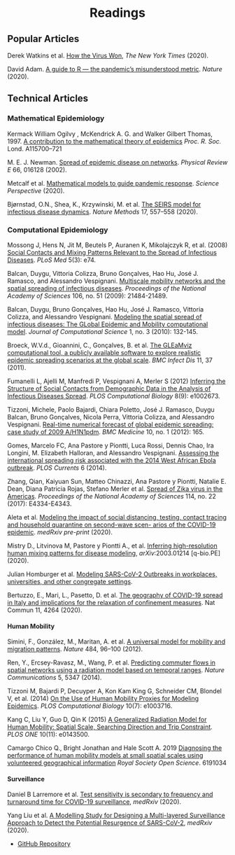 <!-- Title -->
<h1 align="center">
  Readings 
</h1>

## Popular Articles 

Derek Watkins et al. [How the Virus Won](https://www.nytimes.com/interactive/2020/us/coronavirus-spread.html), *The New York Times* (2020). 

David Adam. [A guide to R — the pandemic’s misunderstood metric](https://www.nature.com/articles/d41586-020-02009-w). *Nature* (2020).

## Technical Articles 

### Mathematical Epidemiology 

Kermack William Ogilvy , McKendrick A. G.  and Walker Gilbert Thomas, 1997. [A contribution to the mathematical theory of epidemics](http://doi.org/10.1098/rspa.1927.0118) *Proc. R. Soc.* Lond. A115700–721

M. E. J. Newman. [Spread of epidemic disease on networks](https://doi.org/10.1103/PhysRevE.66.016128). *Physical Review E* 66, 016128 (2002). 

Metcalf et al. [Mathematical models to guide pandemic response](https://doi.org/10.1126/science.abd1668). *Science Perspective* (2020).

Bjørnstad, O.N., Shea, K., Krzywinski, M. et al. [The SEIRS model for infectious disease dynamics](https://doi.org/10.1038/s41592-020-0856-2). *Nature Methods* 17, 557–558 (2020). 

### Computational Epidemiology

Mossong J, Hens N, Jit M, Beutels P, Auranen K, Mikolajczyk R, et al. (2008) [Social Contacts and Mixing Patterns Relevant to the Spread of Infectious Diseases](https://doi.org/10.1371/journal.pmed.0050074). *PLoS Med* 5(3): e74. 

Balcan, Duygu, Vittoria Colizza, Bruno Gonçalves, Hao Hu, José J. Ramasco, and Alessandro Vespignani. [Multiscale mobility networks and the spatial spreading of infectious diseases](https://doi.org/10.1073/pnas.0906910106). *Proceedings of the National Academy of Sciences* 106, no. 51 (2009): 21484-21489.

Balcan, Duygu, Bruno Gonçalves, Hao Hu, José J. Ramasco, Vittoria Colizza, and
Alessandro Vespignani. [Modeling the spatial spread of infectious diseases: The GLobal Epidemic and Mobility computational model](https://doi.org/10.1016/j.jocs.2010.07.002). *Journal of Computational Science* 1, no. 3 (2010): 132-145.

Broeck, W.V.d., Gioannini, C., Gonçalves, B. et al. [The GLEaMviz computational tool, a publicly available software to explore realistic epidemic spreading scenarios at the global scale](https://doi.org/10.1186/1471-2334-11-37). *BMC Infect Dis* 11, 37 (2011).

Fumanelli L, Ajelli M, Manfredi P, Vespignani A, Merler S (2012) [Inferring the Structure of Social Contacts from Demographic Data in the Analysis of Infectious Diseases Spread](https://doi.org/10.1371/journal.pcbi.1002673). *PLOS Computational Biology* 8(9): e1002673. 

Tizzoni, Michele, Paolo Bajardi, Chiara Poletto, José J. Ramasco, Duygu Balcan, Bruno
Gonçalves, Nicola Perra, Vittoria Colizza, and Alessandro Vespignani. [Real-time numerical
forecast of global epidemic spreading: case study of 2009 A/H1N1pdm](https://doi.org/10.1016/j.jocs.2010.07.002). *BMC Medicine* 10, no. 1 (2012): 165.

Gomes, Marcelo FC, Ana Pastore y Piontti, Luca Rossi, Dennis Chao, Ira Longini, M.
Elizabeth Halloran, and Alessandro Vespignani. [Assessing the international spreading risk
associated with the 2014 West African Ebola outbreak](https://doi.org/10.1371/currents.outbreaks.cd818f63d40e24aef769dda7df9e0da5.). *PLOS Currents* 6 (2014).

Zhang, Qian, Kaiyuan Sun, Matteo Chinazzi, Ana Pastore y Piontti, Natalie E. Dean, Diana
Patricia Rojas, Stefano Merler et al. [Spread of Zika virus in the Americas](https://doi.org/10.1073/pnas.1620161114). *Proceedings of the National Academy of Sciences* 114, no. 22 (2017): E4334-E4343.

Aleta et al. [Modeling the impact of social distancing, testing, contact tracing and household quarantine on second-wave scen- arios of the COVID-19 epidemic](https://www.medrxiv.org/content/10.1101/2020.05.06.20092841v1.full.pdf). *medRxiv pre-print* (2020).

Mistry D., Litvinova M, Pastore y Piontti A., et al. [Inferring high-resolution human mixing patterns for disease modeling](https://arxiv.org/abs/2003.01214), *arXiv*:2003.01214 [q-bio.PE] (2020).

Julian Homburger et al. [Modeling SARS-CoV-2 Outbreaks in workplaces, universities, and other congregate settings](https://www.color.com/modeling-sars-cov-2-outbreaks-in-workplaces-universities-and-other-congregate-settings).

Bertuzzo, E., Mari, L., Pasetto, D. et al. [The geography of COVID-19 spread in Italy and implications for the relaxation of confinement measures](https://doi.org/10.1038/s41467-020-18050-2). Nat Commun 11, 4264 (2020). 

#### Human Mobility 

Simini, F., González, M., Maritan, A. et al. [A universal model for mobility and migration patterns](https://doi.org/10.1038/nature10856). *Nature* 484, 96–100 (2012). 

Ren, Y., Ercsey-Ravasz, M., Wang, P. et al. [Predicting commuter flows in spatial networks using a radiation model based on temporal ranges](https://doi.org/10.1038/ncomms6347). *Nature Communications* 5, 5347 (2014). 

Tizzoni M, Bajardi P, Decuyper A, Kon Kam King G, Schneider CM, Blondel V, et al. (2014) [On the Use of Human Mobility Proxies for Modeling Epidemics](https://doi.org/10.1371/journal.pcbi.1003716). *PLOS Computational Biology* 10(7): e1003716. 

Kang C, Liu Y, Guo D, Qin K (2015) [A Generalized Radiation Model for Human Mobility: Spatial Scale, Searching Direction and Trip Constraint](https://doi.org/10.1371/journal.pone.0143500). *PLOS ONE* 10(11): e0143500. 

Camargo Chico Q., Bright Jonathan and Hale Scott A. 2019 [Diagnosing the performance of human mobility models at small spatial scales using volunteered geographical information](http://doi.org/10.1098/rsos.191034) *Royal Society Open Science*. 6191034

#### Surveillance 

Daniel B Larremore et al. [Test sensitivity is secondary to frequency and turnaround time for COVID-19 surveillance](https://doi.org/10.1101/2020.06.22.20136309), *medRxiv* (2020).

Yang Liu et al. [A Modelling Study for Designing a Multi-layered Surveillance Approach to Detect the Potential Resurgence of SARS-CoV-2](https://doi.org/10.1101/2020.06.27.20141440), *medRxiv* (2020).
  * [GitHub Repository](https://github.com/yangclaraliu/covid_surveillance_strategy)
